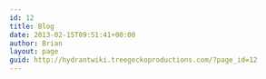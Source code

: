 ```yaml
---
id: 12
title: Blog
date: 2013-02-15T09:51:41+00:00
author: Brian
layout: page
guid: http://hydrantwiki.treegeckoproductions.com/?page_id=12
---
```

